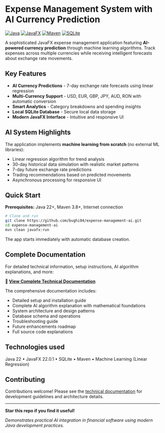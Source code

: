 # Expense Management System with AI Currency Prediction

[![Java](https://img.shields.io/badge/Java-22-orange.svg)](https://openjdk.java.net/)
[![JavaFX](https://img.shields.io/badge/JavaFX-22.0.1-blue.svg)](https://openjfx.io/)
[![Maven](https://img.shields.io/badge/Maven-3.13.0-red.svg)](https://maven.apache.org/)
[![SQLite](https://img.shields.io/badge/SQLite-3.47.2.0-green.svg)](https://www.sqlite.org/)

A sophisticated JavaFX expense management application featuring **AI-powered currency prediction** through machine learning algorithms. Track expenses across multiple currencies while receiving intelligent forecasts about exchange rate movements.

## Key Features

- **AI Currency Predictions** - 7-day exchange rate forecasts using linear regression
- **Multi-Currency Support** - USD, EUR, GBP, JPY, AUD, RON with automatic conversion
- **Smart Analytics** - Category breakdowns and spending insights
- **Local SQLite Database** - Secure local data storage
- **Modern JavaFX Interface** - Intuitive and responsive UI

## AI System Highlights

The application implements **machine learning from scratch** (no external ML libraries):
- Linear regression algorithm for trend analysis
- 30-day historical data simulation with realistic market patterns
- 7-day future exchange rate predictions
- Trading recommendations based on predicted movements
- Asynchronous processing for responsive UI

## Quick Start

**Prerequisites:** Java 22+, Maven 3.8+, Internet connection

```bash
# Clone and run
git clone https://github.com/bughi04/expense-management-ai.git
cd expense-management-ai
mvn clean javafx:run
```

The app starts immediately with automatic database creation.

## Complete Documentation

For detailed technical information, setup instructions, AI algorithm explanations, and more:

**📖 [View Complete Technical Documentation](docs/technical-documentation.pdf)**

The comprehensive documentation includes:
- Detailed setup and installation guide
- Complete AI algorithm explanation with mathematical foundations
- System architecture and design patterns
- Database schema and operations
- Troubleshooting guide
- Future enhancements roadmap
- Full source code explanations

## Technologies used

Java 22 • JavaFX 22.0.1 • SQLite • Maven • Machine Learning (Linear Regression)

## Contributing

Contributions welcome! Please see the [technical documentation](docs/technical-documentation.pdf) for development guidelines and architecture details.

---

**Star this repo if you find it useful!**

*Demonstrates practical AI integration in financial software using modern Java development practices.*
